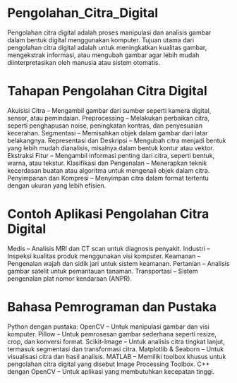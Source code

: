 # Pengolahan_Citra_Digital
Pengolahan citra digital adalah proses manipulasi dan analisis gambar dalam bentuk digital menggunakan komputer. Tujuan utama dari pengolahan citra digital adalah untuk meningkatkan kualitas gambar, mengekstrak informasi, atau mengubah gambar agar lebih mudah diinterpretasikan oleh manusia atau sistem otomatis.
# Tahapan Pengolahan Citra Digital
Akuisisi Citra – Mengambil gambar dari sumber seperti kamera digital, sensor, atau pemindaian.
Preprocessing – Melakukan perbaikan citra, seperti penghapusan noise, peningkatan kontras, dan penyesuaian kecerahan.
Segmentasi – Memisahkan objek dalam gambar dari latar belakangnya.
Representasi dan Deskripsi – Mengubah citra menjadi bentuk yang lebih mudah dianalisis, misalnya dalam bentuk kontur atau vektor.
Ekstraksi Fitur – Mengambil informasi penting dari citra, seperti bentuk, warna, atau tekstur.
Klasifikasi dan Pengenalan – Menerapkan teknik kecerdasan buatan atau algoritma untuk mengenali objek dalam citra.
Penyimpanan dan Kompresi – Menyimpan citra dalam format tertentu dengan ukuran yang lebih efisien.
# Contoh Aplikasi Pengolahan Citra Digital
Medis – Analisis MRI dan CT scan untuk diagnosis penyakit.
Industri – Inspeksi kualitas produk menggunakan visi komputer.
Keamanan – Pengenalan wajah dan sidik jari untuk sistem keamanan.
Pertanian – Analisis gambar satelit untuk pemantauan tanaman.
Transportasi – Sistem pengenalan plat nomor kendaraan (ANPR).
# Bahasa Pemrograman dan Pustaka
Python dengan pustaka:
OpenCV – Untuk manipulasi gambar dan visi komputer.
Pillow – Untuk pemrosesan gambar sederhana seperti resize, crop, dan konversi format.
Scikit-Image – Untuk analisis citra tingkat lanjut, termasuk segmentasi dan transformasi citra.
Matplotlib & Seaborn – Untuk visualisasi citra dan hasil analisis.
MATLAB – Memiliki toolbox khusus untuk pengolahan citra digital yang disebut Image Processing Toolbox.
C++ dengan OpenCV – Untuk aplikasi yang membutuhkan kecepatan tinggi.
